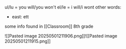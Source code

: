 ul/lu = you will/you won't
el/le = i will/i wont
other words:
- east: ett


some info found in [[Classroom]] 8th grade

![[Pasted image 20250501211906.png]]![[Pasted image 20250501211915.png]]
